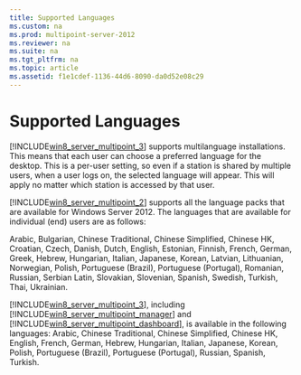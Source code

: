 ```yaml
---
title: Supported Languages
ms.custom: na
ms.prod: multipoint-server-2012
ms.reviewer: na
ms.suite: na
ms.tgt_pltfrm: na
ms.topic: article
ms.assetid: f1e1cdef-1136-44d6-8090-da0d52e08c29
---
```

# Supported Languages
[!INCLUDE[win8_server_multipoint_3](../Token/win8_server_multipoint_3_md.md)] supports multilanguage installations. This means that each user can choose a preferred language for the desktop. This is a per\-user setting, so even if a station is shared by multiple users, when a user logs on, the selected language will appear. This will apply no matter which station is accessed by that user.  
  
[!INCLUDE[win8_server_multipoint_2](../Token/win8_server_multipoint_2_md.md)] supports all the language packs that are available for Windows Server 2012. The languages that are available for individual \(end\) users are as follows:  
  
Arabic, Bulgarian, Chinese Traditional, Chinese Simplified, Chinese HK, Croatian, Czech, Danish, Dutch,  English, Estonian, Finnish, French, German, Greek, Hebrew, Hungarian, Italian, Japanese, Korean, Latvian, Lithuanian, Norwegian, Polish, Portuguese \(Brazil\), Portuguese \(Portugal\), Romanian, Russian, Serbian Latin, Slovakian, Slovenian, Spanish, Swedish, Turkish, Thai, Ukrainian.  
  
[!INCLUDE[win8_server_multipoint_3](../Token/win8_server_multipoint_3_md.md)], including [!INCLUDE[win8_server_multipoint_manager](../Token/win8_server_multipoint_manager_md.md)] and [!INCLUDE[win8_server_multipoint_dashboard](../Token/win8_server_multipoint_dashboard_md.md)], is available in the following languages: Arabic, Chinese Traditional, Chinese Simplified, Chinese HK, English, French, German, Hebrew, Hungarian, Italian, Japanese, Korean, Polish, Portuguese \(Brazil\), Portuguese \(Portugal\), Russian, Spanish, Turkish.  
  
